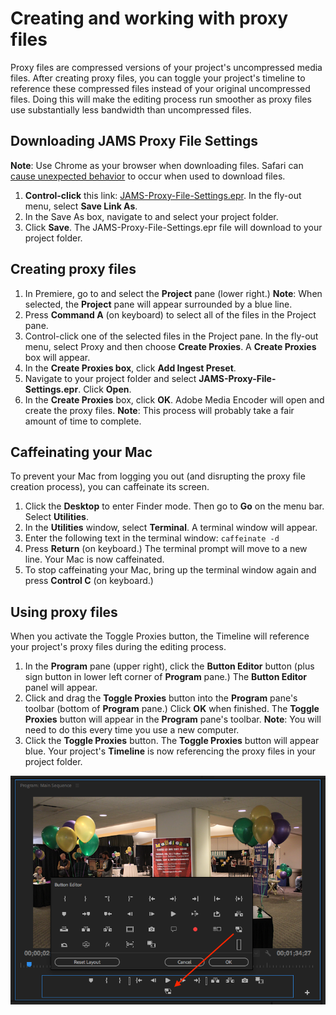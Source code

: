 # Creating and working with proxy files

Proxy files are compressed versions of your project's uncompressed media files. After creating proxy files, you can toggle your project's timeline to reference these compressed files instead of your original uncompressed files. Doing this will make the editing process run smoother as proxy files use substantially less bandwidth than uncompressed files.

## Downloading JAMS Proxy File Settings

**Note**: Use Chrome as your browser when downloading files. Safari can [cause unexpected behavior](/troubleshooting/computer-is-trying-to-open-jams-text-template-in-photoshop.md) to occur when used to download files.

1. **Control-click** this link: [JAMS-Proxy-File-Settings.epr](https://jams-downloadable-files.s3-us-west-2.amazonaws.com/templates/JAMS-Proxy-File-Settings.epr). In the fly-out menu, select **Save Link As**.
2. In the Save As box, navigate to and select your project folder.
3. Click **Save**. The JAMS-Proxy-File-Settings.epr file will download to your project folder.

## Creating proxy files

1. In Premiere, go to and select the **Project** pane \(lower right.\) **Note**: When selected, the **Project** pane will appear surrounded by a blue line. 
2. Press **Command A** \(on keyboard\) to select all of the files in the Project pane. 
3. Control-click one of the selected files in the Project pane. In the fly-out menu, select Proxy and then choose **Create Proxies**. A **Create Proxies** box will appear. 
4. In the **Create Proxies box**, click **Add Ingest Preset**. 
5. Navigate to your project folder and select **JAMS-Proxy-File-Settings.epr**. Click **Open**. 
6. In the **Create Proxies** box, click **OK**. Adobe Media Encoder will open and create the proxy files. **Note**: This process will probably take a fair amount of time to complete.  

## Caffeinating your Mac

To prevent your Mac from logging you out \(and disrupting the proxy file creation process\), you can caffeinate its screen.

1. Click the **Desktop** to enter Finder mode. Then go to **Go** on the menu bar. Select **Utilities**.
2. In the **Utilities** window, select **Terminal**. A terminal window will appear.  
3. Enter the following text in the terminal window: `caffeinate -d`
4. Press **Return** \(on keyboard.\) The terminal prompt will move to a new line. Your Mac is now caffeinated. 
5. To stop caffeinating your Mac, bring up the terminal window again and press **Control C** \(on keyboard.\)

## Using proxy files

When you activate the Toggle Proxies button, the Timeline will reference your project's proxy files during the editing process.

1. In the **Program** pane \(upper right\), click the **Button Editor** button \(plus sign button in lower left corner of **Program** pane.\) The **Button Editor** panel will appear. 
2. Click and drag the **Toggle Proxies** button into the **Program** pane's toolbar \(bottom of **Program** pane.\) Click **OK** when finished. The **Toggle Proxies** button will appear in the **Program** pane's toolbar. **Note**: You will need to do this every time you use a new computer. 
3. Click the **Toggle Proxies** button. The **Toggle Proxies** button will appear blue. Your project's **Timeline** is now referencing the proxy files in your project folder. 

![](/assets/adding-toggle-proxies-button.png)


